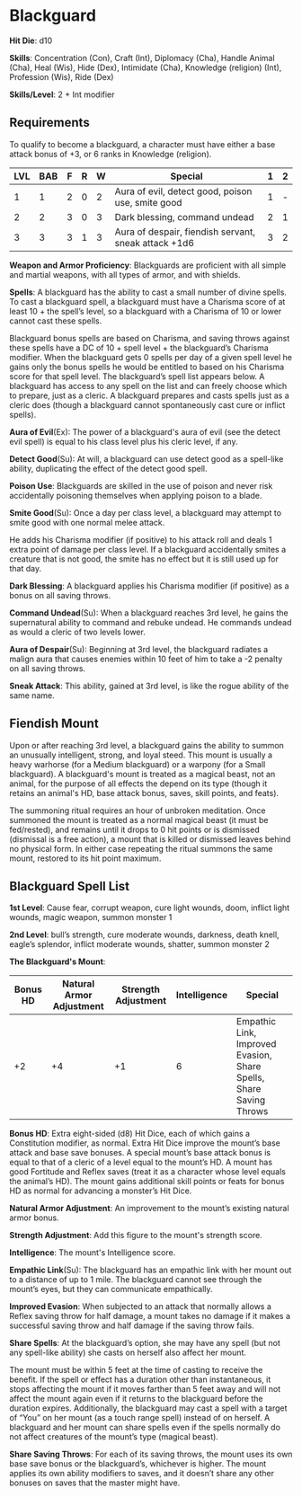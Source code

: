 # Blackguard

**Hit Die**: d10

**Skills**: Concentration (Con), Craft (Int), Diplomacy (Cha), Handle Animal (Cha), Heal (Wis), Hide (Dex), Intimidate (Cha), Knowledge (religion) (Int), Profession (Wis), Ride (Dex)

**Skills/Level**: 2 + Int modifier

## Requirements

To qualify to become a blackguard, a character must have either a base attack bonus of +3, or 6 ranks in Knowledge (religion).

LVL | BAB | F | R | W | Special | 1 | 2 
--- | --- | - | - | - | ------- | - | -
1   | 1   | 2 | 0 | 2 | Aura of evil, detect good, poison use, smite good | 1 | -  
2   | 2   | 3 | 0 | 3 | Dark blessing, command undead | 2 | 1  
3   | 3   | 3 | 1 | 3 | Aura of despair, fiendish servant, sneak attack +1d6 | 3 | 2

**Weapon and Armor Proficiency**: Blackguards are proficient with all simple and martial weapons, with all types of armor, and with shields.

**Spells**: A blackguard has the ability to cast a small number of divine spells. To cast a blackguard spell, a blackguard must have a Charisma score of at least 10 + the spell’s level, so a blackguard with a Charisma of 10 or lower cannot cast these spells.

Blackguard bonus spells are based on Charisma, and saving throws against these spells have a DC of 10 + spell level + the blackguard’s Charisma modifier. When the blackguard gets 0 spells per day of a given spell level he gains only the bonus spells he would be entitled to based on his Charisma score for that spell level. The blackguard’s spell list appears below. A blackguard has access to any spell on the list and can freely choose which to prepare, just as a cleric. A blackguard prepares and casts spells just as a cleric does (though a blackguard cannot spontaneously cast cure or inflict spells).

**Aura of Evil**(Ex): The power of a blackguard's aura of evil (see the detect evil spell) is equal to his class level plus his cleric level, if any.

**Detect Good**(Su): At will, a blackguard can use detect good as a spell-like ability, duplicating the effect of the detect good spell.

**Poison Use**: Blackguards are skilled in the use of poison and never risk accidentally poisoning themselves when applying poison to a blade.

**Smite Good**(Su): Once a day per class level, a blackguard may attempt to smite good with one normal melee attack.

He adds his Charisma modifier (if positive) to his attack roll and deals 1 extra point of damage per class level. If a blackguard accidentally smites a creature that is not good, the smite has no effect but it is still used up for that day.

**Dark Blessing**: A blackguard applies his Charisma modifier (if positive) as a bonus on all saving throws.

**Command Undead**(Su): When a blackguard reaches 3rd level, he gains the supernatural ability to command and rebuke undead. He commands undead as would a cleric of two levels lower.

**Aura of Despair**(Su): Beginning at 3rd level, the blackguard radiates a malign aura that causes enemies within 10 feet of him to take a -2 penalty on all saving throws.

**Sneak Attack**: This ability, gained at 3rd level, is like the rogue ability of the same name. 

## Fiendish Mount

Upon or after reaching 3rd level, a blackguard gains the ability to summon an unusually intelligent, strong, and loyal steed. This mount is usually a heavy warhorse (for a Medium blackguard) or a warpony (for a Small blackguard). A blackguard's mount is treated as a magical beast, not an animal, for the purpose of all effects the depend on its type (though it retains an animal's HD, base attack bonus, saves, skill points, and feats).

The summoning ritual requires an hour of unbroken meditation. Once summoned the mount is treated as a normal magical beast (it must be fed/rested), and remains until it drops to 0 hit points or is dismissed (dismissal is a free action), a mount that is killed or dismissed leaves behind no physical form. In either case repeating the ritual summons the same mount, restored to its hit point maximum.

## Blackguard Spell List

**1st Level**: Cause fear, corrupt weapon, cure light wounds, doom, inflict light wounds, magic weapon, summon monster 1 

**2nd Level**: bull’s strength, cure moderate wounds, darkness, death knell, eagle’s splendor, inflict moderate wounds, shatter, summon monster 2

**The Blackguard's Mount**:

Bonus HD | Natural Armor Adjustment| Strength Adjustment | Intelligence | Special
-------- | ----------------------- | ------------------- | ------------ | -------
+2       | +4                      | +1                  | 6            | Empathic Link, Improved Evasion, Share Spells, Share Saving Throws

**Bonus HD**: Extra eight-sided (d8) Hit Dice, each of which gains a Constitution modifier, as normal. Extra Hit Dice improve the mount’s base attack and base save bonuses. A special mount’s base attack bonus is equal to that of a cleric of a level equal to the mount’s HD. A mount has good Fortitude and Reflex saves (treat it as a character whose level equals the animal’s HD). The mount gains additional skill points or feats for bonus HD as normal for advancing a monster’s Hit Dice.

**Natural Armor Adjustment**: An improvement to the mount’s existing natural armor bonus.

**Strength Adjustment**: Add this figure to the mount's strength score.

**Intelligence**: The mount's Intelligence score.

**Empathic Link**(Su): The blackguard has an empathic link with her mount out to a distance of up to 1 mile. The blackguard cannot see through the mount’s eyes, but they can communicate empathically.

**Improved Evasion**: When subjected to an attack that normally allows a Reflex saving throw for half damage, a mount takes no damage if it makes a successful saving throw and half damage if the saving throw fails.

**Share Spells**: At the blackguard’s option, she may have any spell (but not any spell-like ability) she casts on herself also affect her mount.

The mount must be within 5 feet at the time of casting to receive the benefit. If the spell or effect has a duration other than instantaneous, it stops affecting the mount if it moves farther than 5 feet away and will not affect the mount again even if it returns to the blackguard before the duration expires. Additionally, the blackguard may cast a spell with a target of “You” on her mount (as a touch range spell) instead of on herself. A blackguard and her mount can share spells even if the spells normally do not affect creatures of the mount’s type (magical beast).

**Share Saving Throws**: For each of its saving throws, the mount uses its own base save bonus or the blackguard’s, whichever is higher. The mount applies its own ability modifiers to saves, and it doesn’t share any other bonuses on saves that the master might have.

